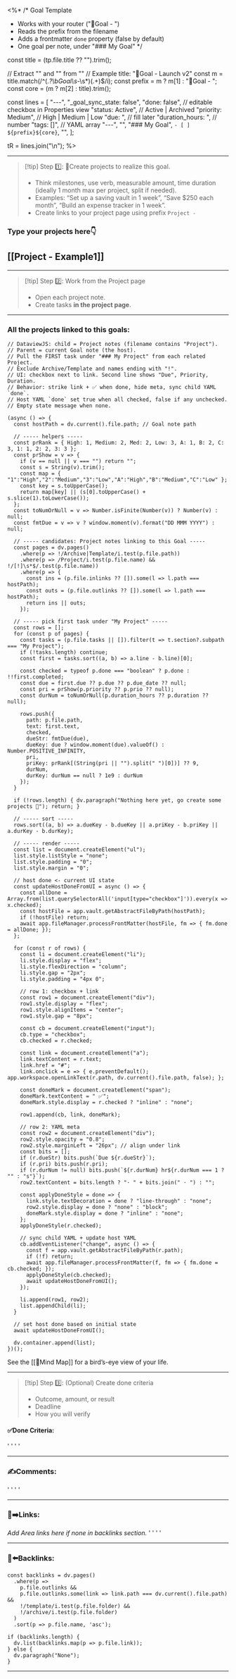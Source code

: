 <%*
/*
 Goal Template
 - Works with your router ("🎯Goal - <core>")
 - Reads the prefix from the filename
 - Adds a frontmatter `done` property (false by default)
 - One goal per note, under "### My Goal"
*/

const title = (tp.file.title ?? "").trim();

// Extract "<prefix>" and "<core>" from "<prefix><core>"
// Example title: "🎯Goal - Launch v2"
const m = title.match(/^(.*?\bGoal\s*-\s*)(.+)$/i);
const prefix = m ? m[1] : "🎯Goal - ";
const core   = (m ? m[2] : title).trim();

const lines = [
  "---",
  "_goal_sync_state: false",
  "done: false",                // editable checkbox in Properties view
  "status: Active",             // Active | Archived
  "priority: Medium",           // High | Medium | Low
  "due: ",                      // fill later
  "duration_hours: ",           // number
  "tags: []",                   // YAML array
  "---",
  "",
  "### My Goal",
  `- [ ] ${prefix}${core}`,
  "",
];

tR = lines.join("\n");
%>
___
> [!tip] Step 1️⃣: 🚀Create projects to realize this goal.
> - Think milestones, use verb, measurable amount, time duration (ideally 1 month max per project, split if needed).
> - Examples: “Set up a saving vault in 1 week”, “Save $250 each month”, “Build an expense tracker in 1 week”.
> - Create links to your project page using prefix `Project - `

### Type your projects here👇
[[Project - Example1]]
- 
___



> [!tip] Step 2️⃣: Work from the Project page
> - Open each project note.
> - Create tasks **in the project page**.
___
### All the projects linked to this goals:
~~~dataviewjs
// DataviewJS: child = Project notes (filename contains "Project").
// Parent = current Goal note (the host).
// Pull the FIRST task under "### My Project" from each related Project.
// Exclude Archive/Template and names ending with "!".
// UI: checkbox next to link. Second line shows "Due", Priority, Duration.
// Behavior: strike link + ✅ when done, hide meta, sync child YAML `done`.
// Host YAML `done` set true when all checked, false if any unchecked.
// Empty state message when none.

(async () => {
  const hostPath = dv.current().file.path; // Goal note path

  // ----- helpers -----
  const prRank = { High: 1, Medium: 2, Med: 2, Low: 3, A: 1, B: 2, C: 3, 1: 1, 2: 2, 3: 3 };
  const prShow = v => {
    if (v == null || v === "") return "";
    const s = String(v).trim();
    const map = { "1":"High","2":"Medium","3":"Low","A":"High","B":"Medium","C":"Low" };
    const key = s.toUpperCase();
    return map[key] || (s[0].toUpperCase() + s.slice(1).toLowerCase());
  };
  const toNumOrNull = v => Number.isFinite(Number(v)) ? Number(v) : null;
  const fmtDue = v => v ? window.moment(v).format("DD MMM YYYY") : null;

  // ----- candidates: Project notes linking to this Goal -----
  const pages = dv.pages()
    .where(p => !/Archive|Template/i.test(p.file.path))
    .where(p => /Project/i.test(p.file.name) && !/[!]\s*$/.test(p.file.name))
    .where(p => {
      const ins = (p.file.inlinks ?? []).some(l => l.path === hostPath);
      const outs = (p.file.outlinks ?? []).some(l => l.path === hostPath);
      return ins || outs;
    });

  // ----- pick first task under "My Project" -----
  const rows = [];
  for (const p of pages) {
    const tasks = (p.file.tasks || []).filter(t => t.section?.subpath === "My Project");
    if (!tasks.length) continue;
    const first = tasks.sort((a, b) => a.line - b.line)[0];

    const checked = typeof p.done === "boolean" ? p.done : !!first.completed;
    const due = first.due ?? p.due ?? p.due_date ?? null;
    const pri = prShow(p.priority ?? p.prio ?? null);
    const durNum = toNumOrNull(p.duration_hours ?? p.duration ?? null);

    rows.push({
      path: p.file.path,
      text: first.text,
      checked,
      dueStr: fmtDue(due),
      dueKey: due ? window.moment(due).valueOf() : Number.POSITIVE_INFINITY,
      pri,
      priKey: prRank[(String(pri || "").split(" ")[0])] ?? 9,
      durNum,
      durKey: durNum == null ? 1e9 : durNum
    });
  }

  if (!rows.length) { dv.paragraph("Nothing here yet, go create some projects 🚀"); return; }

  // ----- sort -----
  rows.sort((a, b) => a.dueKey - b.dueKey || a.priKey - b.priKey || a.durKey - b.durKey);

  // ----- render -----
  const list = document.createElement("ul");
  list.style.listStyle = "none";
  list.style.padding = "0";
  list.style.margin = "0";

  // host done <- current UI state
  const updateHostDoneFromUI = async () => {
    const allDone = Array.from(list.querySelectorAll('input[type="checkbox"]')).every(x => x.checked);
    const hostFile = app.vault.getAbstractFileByPath(hostPath);
    if (!hostFile) return;
    await app.fileManager.processFrontMatter(hostFile, fm => { fm.done = allDone; });
  };

  for (const r of rows) {
    const li = document.createElement("li");
    li.style.display = "flex";
    li.style.flexDirection = "column";
    li.style.gap = "2px";
    li.style.padding = "4px 0";

    // row 1: checkbox + link
    const row1 = document.createElement("div");
    row1.style.display = "flex";
    row1.style.alignItems = "center";
    row1.style.gap = "8px";

    const cb = document.createElement("input");
    cb.type = "checkbox";
    cb.checked = r.checked;

    const link = document.createElement("a");
    link.textContent = r.text;
    link.href = "#";
    link.onclick = e => { e.preventDefault(); app.workspace.openLinkText(r.path, dv.current().file.path, false); };

    const doneMark = document.createElement("span");
    doneMark.textContent = " ✅";
    doneMark.style.display = r.checked ? "inline" : "none";

    row1.append(cb, link, doneMark);

    // row 2: YAML meta
    const row2 = document.createElement("div");
    row2.style.opacity = "0.8";
    row2.style.marginLeft = "26px"; // align under link
    const bits = [];
    if (r.dueStr) bits.push(`Due ${r.dueStr}`);
    if (r.pri) bits.push(r.pri);
    if (r.durNum != null) bits.push(`${r.durNum} hr${r.durNum === 1 ? "" : "s"}`);
    row2.textContent = bits.length ? "· " + bits.join(" · ") : "";

    const applyDoneStyle = done => {
      link.style.textDecoration = done ? "line-through" : "none";
      row2.style.display = done ? "none" : "block";
      doneMark.style.display = done ? "inline" : "none";
    };
    applyDoneStyle(r.checked);

    // sync child YAML + update host YAML
    cb.addEventListener("change", async () => {
      const f = app.vault.getAbstractFileByPath(r.path);
      if (!f) return;
      await app.fileManager.processFrontMatter(f, fm => { fm.done = cb.checked; });
      applyDoneStyle(cb.checked);
      await updateHostDoneFromUI();
    });

    li.append(row1, row2);
    list.appendChild(li);
  }

  // set host done based on initial state
  await updateHostDoneFromUI();

  dv.container.append(list);
})();
~~~
See the [[🧠Mind Map]] for a bird’s-eye view of your life.
___
> [!tip] Step 3️⃣: (Optional) Create done criteria
> - Outcome, amount, or result
> - Deadline
> - How you will verify

#### ✅Done Criteria:
'
'
'
'
___
### ✍️Comments:
'
'
'
'
___

### 🔗➡️Links:
*Add Area links here if none in backlinks section.*
'
'
'
'
___
### 🔗⬅️Backlinks:
~~~dataviewjs
const backlinks = dv.pages()
  .where(p =>
    p.file.outlinks &&
    p.file.outlinks.some(link => link.path === dv.current().file.path) &&
    !/template/i.test(p.file.folder) &&
    !/archive/i.test(p.file.folder)
  )
  .sort(p => p.file.name, 'asc');

if (backlinks.length) {
  dv.list(backlinks.map(p => p.file.link));
} else {
  dv.paragraph("None");
}
~~~
___
